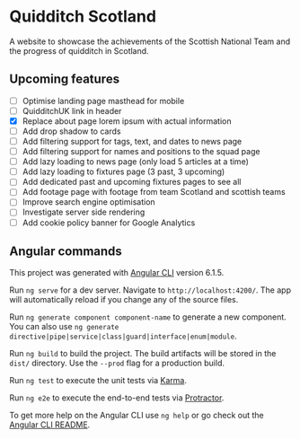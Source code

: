 # Quidditch Scotland
A website to showcase the achievements of the Scottish National Team and the progress of quidditch in Scotland.

## Upcoming features

- [ ] Optimise landing page masthead for mobile
- [ ] QuidditchUK link in header
- [x] Replace about page lorem ipsum with actual information
- [ ] Add drop shadow to cards
- [ ] Add filtering support for tags, text, and dates to news page
- [ ] Add filtering support for names and positions to the squad page
- [ ] Add lazy loading to news page (only load 5 articles at a time)
- [ ] Add lazy loading to fixtures page (3 past, 3 upcoming)
- [ ] Add dedicated past and upcoming fixtures pages to see all
- [ ] Add footage page with footage from team Scotland and scottish teams
- [ ] Improve search engine optimisation
- [ ] Investigate server side rendering
- [ ] Add cookie policy banner for Google Analytics

## Angular commands
This project was generated with [Angular CLI](https://github.com/angular/angular-cli) version 6.1.5.

Run `ng serve` for a dev server. Navigate to `http://localhost:4200/`. The app will automatically reload if you change any of the source files.

Run `ng generate component component-name` to generate a new component. You can also use `ng generate directive|pipe|service|class|guard|interface|enum|module`.

Run `ng build` to build the project. The build artifacts will be stored in the `dist/` directory. Use the `--prod` flag for a production build.

Run `ng test` to execute the unit tests via [Karma](https://karma-runner.github.io).

Run `ng e2e` to execute the end-to-end tests via [Protractor](http://www.protractortest.org/).

To get more help on the Angular CLI use `ng help` or go check out the [Angular CLI README](https://github.com/angular/angular-cli/blob/master/README.md).
